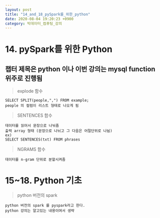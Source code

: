 ```yaml
---
layout: post
title: "14_and_18_pySpark를_위한_python"
date: 2020-08-04 19:20:23 +0900
category: 빅데이터_컴퓨팅_강의
---
```


# 14. pySpark를 위한 Python

## 챕터 제목은 python 이나 이번 강의는 mysql function 위주로 진행됨

> explode 함수<br>

```
SELECT SPLIT(people,",") FROM example;
people 의 컬럼이 리스트 형태로 나오게 됨 
```

> SENTENCES 함수

```
데이터를 읽어서 문장으로 나눠줌
출력 array 형태 (문장으로 나뉘고 그 다음은 어절단위로 나뉨)
ex)
SELECT SENTENCES(txt) FROM phrases 
```

> NGRAMS 함수 

```
데이터를 n-gram 단위로 분할시켜줌
```

# 15~18.  Python 기초

> python 버전의 spark

```
python 버전의 spark 를 pyspark라고 한다.
python 강의는 알고있는 내용이여서 생략
```



















